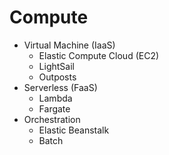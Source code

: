 # Compute

* Virtual Machine (IaaS)
  * Elastic Compute Cloud (EC2)
  * LightSail
  * Outposts
* Serverless (FaaS)
  * Lambda
  * Fargate
* Orchestration
  * Elastic Beanstalk
  * Batch
